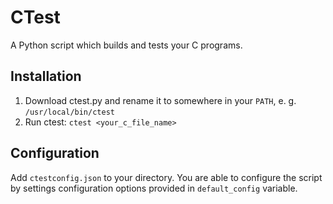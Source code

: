 # CTest 
A Python script which builds and tests your C programs.

## Installation 

1. Download ctest.py and rename it to somewhere in your `PATH`, 
e. g. `/usr/local/bin/ctest`
2. Run ctest: `ctest <your_c_file_name>`

## Configuration 
Add `ctestconfig.json` to your directory. You are able to configure the script
by settings configuration options provided in `default_config` variable. 